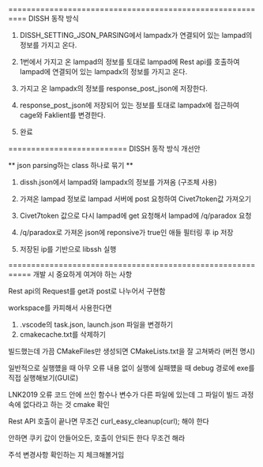 ==========================================================
DISSH 동작 방식

1. DISSH_SETTING_JSON_PARSING에서 lampadx가 연결되어 있는 lampad의 정보를 가지고 온다.

2. 1번에서 가지고 온 lampad의 정보를 토대로 lampad에 Rest api를 호출하여 lampad에 연결되어 있는 lampadx의 정보를 가지고 온다.

3. 가지고 온 lampadx의 정보를 response_post_json에 저장한다.

4. response_post_json에 저장되어 있는 정보를 토대로 lampadx에 접근하여 cage와 Faklient를 변경한다.

5. 완료

==========================
DISSH 동작 방식 개선안

**
json parsing하는 class 하나로 묶기
**

1. dissh.json에서 lampad와 lampadx의 정보를 가져옴 (구조체 사용)

2. 가져온 lampad 정보로 lampad 서버에 post 요청하여 Civet7token값 가져오기

3. Civet7token 값으로 다시 lampad에 get 요청해서 lampad에 /q/paradox 요청

4. /q/paradox로 가져온 json에 reponsive가 true인 애들 필터링 후 ip 저장

5. 저장된 ip를 기반으로 libssh 실행

===========================================================
개발 시 중요하게 여겨야 하는 사항

Rest api의 Request를 get과 post로 나누어서 구현함

workspace를 카피해서 사용한다면
1. .vscode의 task.json, launch.json 파일을 변경하기
2. cmakecache.txt를 삭제하기

빌드했는데 가끔 CMakeFiles만 생성되면 CMakeLists.txt을 잘 고쳐봐라 (버전 명시)

일반적으로 실행헀을 때 아무 오류 내용 없이 실행에 실패헀을 때 debug 경로에 exe를 직접 실행해보기(GUI로)

LNK2019 오류
코드 안에 쓰인 함수나 변수가 다른 파일에 있는데 그 파일이 빌드 과정속에 없다라고 하는 것
cmake 확인

Rest API 호출이 끝나면 무조건
curl_easy_cleanup(curl);
해야 한다

안하면 쿠키 값이 안들어오든, 호출이 안되든 한다 무조건 해라

주석 변경사항 확인하는 지 체크해볼거임